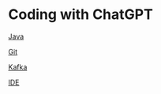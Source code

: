 # Coding with ChatGPT

[Java](Coding/ChatGPT_Coding_Java.md)

[Git](Coding/ChatGPT_Coding_Git.md)

[Kafka](Coding/ChatGPT_Coding_Kafka.md)

[IDE](Coding/ChatGPT_Coding_IDE.md)
